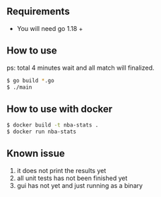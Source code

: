 ## Requirements
- You will need go 1.18 +

## How to use
ps: total 4 minutes wait and all match will finalized.

```sh
$ go build *.go
$ ./main
```

## How to use with docker
```sh
$ docker build -t nba-stats . 
$ docker run nba-stats
```

## Known issue
1. it does not print the results yet
2. all unit tests has not been finished yet
3. gui has not yet and just running as a binary




